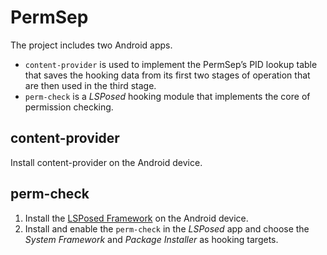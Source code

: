 # PermSep
The project includes two Android apps. 
- `content-provider` is used to implement the PermSep’s PID lookup table that saves the hooking data from its first two stages of
operation that are then used in the third stage.
- `perm-check` is a *LSPosed* hooking module that implements the core of permission checking.

## content-provider
Install content-provider on the Android device.

## perm-check
1. Install the [LSPosed Framework](https://github.com/LSPosed/LSPosed) on the Android device.
2. Install and enable the `perm-check` in the *LSPosed* app and choose the *System Framework* and *Package Installer* as hooking targets.
